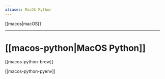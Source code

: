 ```yaml
---
aliases: MacOS Python
---
```


[[macos|macOS]]

---

# [[macos-python|MacOS Python]]

[[macos-python-brew]]

[[macos-python-pyenv]]

